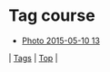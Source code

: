 <!--
title: Tag course
date: 2020-06-28T14:57:48.681Z
tags:
-->
# Tag course

 * [Photo 2015-05-10 13](118606393777.md)

| [Tags](tags.md) | [Top](index.md) |
